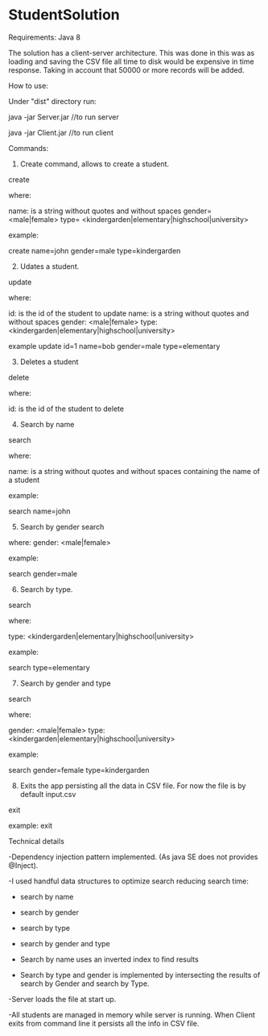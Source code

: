 # StudentSolution

Requirements:
Java 8

The solution has a client-server architecture. This was done in this was as loading and saving the CSV file all time to disk would be expensive in time response. Taking in account that 50000 or more records will be added.

How to use:

Under "dist" directory run:

java -jar Server.jar  //to run server

java -jar Client.jar  //to run client

Commands:

1. Create command, allows to create a student. 

create <name> <gender> <type> 

where:

name: is a string without quotes and without spaces
gender= <male|female>
type= <kindergarden|elementary|highschool|university>

example:

create name=john gender=male type=kindergarden

2. Udates a student.

update <id> <name> <gender> <type>

where:

id: is the id of the student to update
name: is a string without quotes and without spaces
gender: <male|female>
type: <kindergarden|elementary|highschool|university>

example
update id=1 name=bob gender=male type=elementary

3. Deletes a student

delete <id>

where:

id: is the id of the student to delete

4. Search by name

search <name>

where:

name: is a string without quotes and without spaces containing the name of a student

example:

search name=john

5. Search by gender
search <gender>

where:
gender: <male|female>

example:

search gender=male

6. Search by type.

search <type>

where:

type: <kindergarden|elementary|highschool|university>

example:

search type=elementary

7. Search by gender and type

search <gender> <type>

where:

gender: <male|female>
type: <kindergarden|elementary|highschool|university>

example:

search gender=female type=kindergarden

8. Exits the app persisting all the data in CSV file. For now the file is by default input.csv

exit

example:
exit

Technical details

-Dependency injection pattern implemented. (As java SE does not provides @Inject).

-I used handful data structures to optimize search reducing search time:
  - search by name
  - search by gender
  - search by type
  - search by gender and type

- Search by name uses an inverted index to find results

- Search by type and gender is implemented by intersecting the results of search by Gender and search by Type.

-Server loads the file at start up.

-All students are managed in memory while server is running. When Client exits from command line it persists all the info in CSV file.
